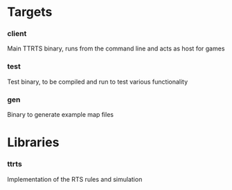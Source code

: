 # Targets
### client 
Main TTRTS binary, runs from the command line and acts as host for games

### test 
Test binary, to be compiled and run to test various functionality

### gen 
Binary to generate example map files

# Libraries
### ttrts
Implementation of the RTS rules and simulation
